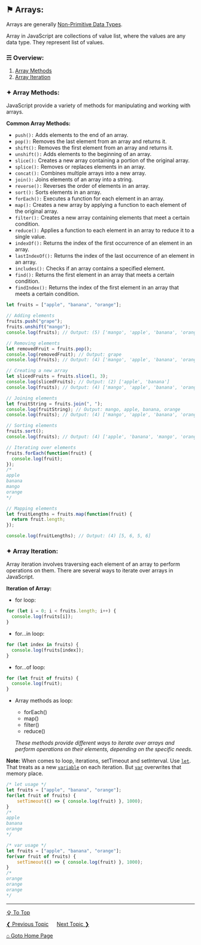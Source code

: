 ## &#9873; Arrays:

Arrays are generally [Non-Primitive Data Types](./data-types.md#-non-primitive-data-types).

Array in JavaScript are collections of value list, where the values are any data type. They represent list of values.

### &#9780; Overview:
1. [Array Methods](#-array-methods)
2. [Array Iteration](#-array-iteration)

### &#10022; Array Methods:
JavaScript provide a variety of methods for manipulating and working with arrays.

**Common Array Methods:**
- `push():` Adds elements to the end of an array.
- `pop():` Removes the last element from an array and returns it.
- `shift():` Removes the first element from an array and returns it.
- `unshift():` Adds elements to the beginning of an array.   
- `slice():` Creates a new array containing a portion of the original array.
- `splice():` Removes or replaces elements in an array.
- `concat():` Combines multiple arrays into a new array.
- `join():` Joins elements of an array into a string.
- `reverse():` Reverses the order of elements in an array.
- `sort():` Sorts elements in an array.
- `forEach():` Executes a function for each element in an array.
- `map():` Creates a new array by applying a function to each element of the original array.
- `filter():` Creates a new array containing elements that meet a certain condition.
- `reduce():` Applies a function to each element in an array to reduce it to a single value.
- `indexOf():` Returns the index of the first occurrence of an element in an array.
- `lastIndexOf():` Returns the index of the last occurrence of an element in an array.
- `includes():` Checks if an array contains a specified element.
- `find():` Returns the first element in an array that meets a certain condition.
- `findIndex():` Returns the index of the first element in an array that meets a certain condition.

```javascript
let fruits = ["apple", "banana", "orange"];

// Adding elements
fruits.push("grape");
fruits.unshift("mango");
console.log(fruits); // Output: (5) ['mango', 'apple', 'banana', 'orange', 'grape']

// Removing elements
let removedFruit = fruits.pop();
console.log(removedFruit); // Output: grape
console.log(fruits); // Output: (4) ['mango', 'apple', 'banana', 'orange']

// Creating a new array
let slicedFruits = fruits.slice(1, 3);
console.log(slicedFruits); // Output: (2) ['apple', 'banana']
console.log(fruits); // Output: (4) ['mango', 'apple', 'banana', 'orange']

// Joining elements
let fruitString = fruits.join(", ");
console.log(fruitString); // Output: mango, apple, banana, orange
console.log(fruits); // Output: (4) ['mango', 'apple', 'banana', 'orange']

// Sorting elements
fruits.sort();
console.log(fruits); // Output: (4) ['apple', 'banana', 'mango', 'orange']

// Iterating over elements
fruits.forEach(function(fruit) {
  console.log(fruit);
}); 
/*
apple
banana
mango
orange
*/

// Mapping elements
let fruitLengths = fruits.map(function(fruit) {
  return fruit.length;
});

console.log(fruitLengths); // Output: (4) [5, 6, 5, 6]
```

### &#10022; Array Iteration:
Array iteration involves traversing each element of an array to perform operations on them. There are several ways to iterate over arrays in JavaScript.

**Iteration of Array:**
- for loop:
```javascript
for (let i = 0; i < fruits.length; i++) {
  console.log(fruits[i]);
}
```

- for...in loop:
```javascript
for (let index in fruits) {
  console.log(fruits[index]);
}
```

- for...of loop:
```javascript
for (let fruit of fruits) {
  console.log(fruit);
}
```
- Array methods as loop:
	- forEach()
	- map()
	- filter()
	- reduce()

	*These methods provide different ways to iterate over arrays and perform operations on their elements, depending on the specific needs.*

**Note:** When comes to loop, iterations, setTimeout and setInterval. Use [`let`](./variables.md#-let). That treats as a new [`variable`](./variables.md) on each iteration. But [`var`](./variables.md#-var) overwrites that memory place.

```javascript
/* let usage */
let fruits = ["apple", "banana", "orange"];
for(let fruit of fruits) {
	setTimeout(() => { console.log(fruit) }, 1000);
}
/*
apple
banana
orange
*/

/* var usage */
let fruits = ["apple", "banana", "orange"];
for(var fruit of fruits) {
	setTimeout(() => { console.log(fruit) }, 1000);
}
/*
orange
orange
orange
*/
```

---
[&#8682; To Top](#-arrays)

[&#10094; Previous Topic](./objects.md) &emsp; [Next Topic &#10095;](./asynchronous-javascript.md)

[&#8962; Goto Home Page](../README.md)
